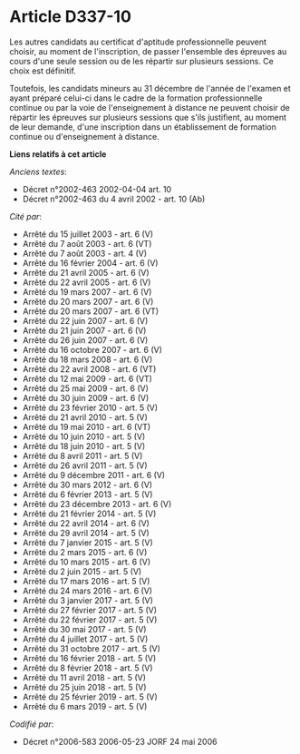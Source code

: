 # Article D337-10

Les autres candidats au certificat d'aptitude professionnelle peuvent choisir, au moment de l'inscription, de passer
l'ensemble des épreuves au cours d'une seule session ou de les répartir sur plusieurs sessions. Ce choix est définitif.

Toutefois, les candidats mineurs au 31 décembre de l'année de l'examen et ayant préparé celui-ci dans le cadre de la
formation professionnelle continue ou par la voie de l'enseignement à distance ne peuvent choisir de répartir les épreuves
sur plusieurs sessions que s'ils justifient, au moment de leur demande, d'une inscription dans un établissement de formation
continue ou d'enseignement à distance.

**Liens relatifs à cet article**

_Anciens textes_:

  - Décret n°2002-463 2002-04-04 art. 10
  - Décret n°2002-463 du 4 avril 2002 - art. 10 (Ab)

_Cité par_:

  - Arrêté du 15 juillet 2003 - art. 6 (V)
  - Arrêté du 7 août 2003 - art. 6 (VT)
  - Arrêté du 7 août 2003 - art. 4 (V)
  - Arrêté du 16 février 2004 - art. 6 (V)
  - Arrêté du 21 avril 2005 - art. 6 (V)
  - Arrêté du 22 avril 2005 - art. 6 (V)
  - Arrêté du 19 mars 2007 - art. 6 (V)
  - Arrêté du 20 mars 2007 - art. 6 (V)
  - Arrêté du 20 mars 2007 - art. 6 (VT)
  - Arrêté du 22 juin 2007 - art. 6 (V)
  - Arrêté du 21 juin 2007 - art. 6 (V)
  - Arrêté du 26 juin 2007 - art. 6 (V)
  - Arrêté du 16 octobre 2007 - art. 6 (V)
  - Arrêté du 18 mars 2008 - art. 6 (V)
  - Arrêté du 22 avril 2008 - art. 6 (VT)
  - Arrêté du 12 mai 2009 - art. 6 (VT)
  - Arrêté du 25 mai 2009 - art. 6 (V)
  - Arrêté du 30 juin 2009 - art. 6 (V)
  - Arrêté du 23 février 2010 - art. 5 (V)
  - Arrêté du 21 avril 2010 - art. 5 (V)
  - Arrêté du 19 mai 2010 - art. 6 (VT)
  - Arrêté du 10 juin 2010 - art. 5 (V)
  - Arrêté du 18 juin 2010 - art. 5 (V)
  - Arrêté du 8 avril 2011 - art. 5 (V)
  - Arrêté du 26 avril 2011 - art. 5 (V)
  - Arrêté du 9 décembre 2011 - art. 6 (V)
  - Arrêté du 30 mars 2012 - art. 6 (V)
  - Arrêté du 6 février 2013 - art. 5 (V)
  - Arrêté du 23 décembre 2013 - art. 6 (V)
  - Arrêté du 21 février 2014 - art. 5 (V)
  - Arrêté du 22 avril 2014 - art. 6 (V)
  - Arrêté du 29 avril 2014 - art. 5 (V)
  - Arrêté du 7 janvier 2015 - art. 5 (V)
  - Arrêté du 2 mars 2015 - art. 6 (V)
  - Arrêté du 10 mars 2015 - art. 6 (V)
  - Arrêté du 2 juin 2015 - art. 5 (V)
  - Arrêté du 17 mars 2016 - art. 5 (V)
  - Arrêté du 24 mars 2016 - art. 6 (V)
  - Arrêté du 3 janvier 2017 - art. 5 (V)
  - Arrêté du 27 février 2017 - art. 5 (V)
  - Arrêté du 22 février 2017 - art. 5 (V)
  - Arrêté du 30 mai 2017 - art. 5 (V)
  - Arrêté du 4 juillet 2017 - art. 5 (V)
  - Arrêté du 31 octobre 2017 - art. 5 (V)
  - Arrêté du 16 février 2018 - art. 5 (V)
  - Arrêté du 8 février 2018 - art. 5 (V)
  - Arrêté du 11 avril 2018 - art. 5 (V)
  - Arrêté du 25 juin 2018 - art. 5 (V)
  - Arrêté du 25 février 2019 - art. 5 (V)
  - Arrêté du 6 mars 2019 - art. 5 (V)

_Codifié par_:

  - Décret n°2006-583 2006-05-23 JORF 24 mai 2006
